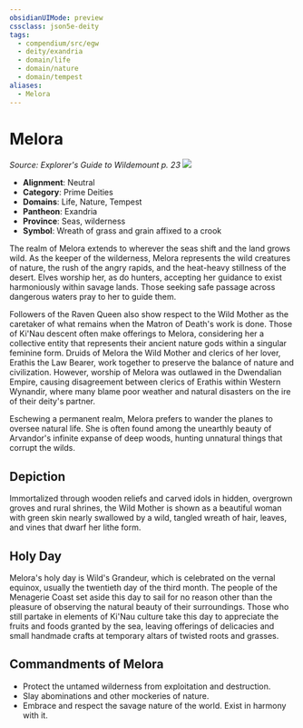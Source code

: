 ```yaml
---
obsidianUIMode: preview
cssclass: json5e-deity
tags:
  - compendium/src/egw
  - deity/exandria
  - domain/life
  - domain/nature
  - domain/tempest
aliases:
  - Melora
---
```

# Melora
*Source: Explorer's Guide to Wildemount p. 23* 
![](/compendium/deities/img/symbol-of-melora.png#symbol)

- **Alignment**: Neutral
- **Category**: Prime Deities
- **Domains**: Life, Nature, Tempest
- **Pantheon**: Exandria
- **Province**: Seas, wilderness
- **Symbol**: Wreath of grass and grain affixed to a crook

The realm of Melora extends to wherever the seas shift and the land grows wild. As the keeper of the wilderness, Melora represents the wild creatures of nature, the rush of the angry rapids, and the heat-heavy stillness of the desert. Elves worship her, as do hunters, accepting her guidance to exist harmoniously within savage lands. Those seeking safe passage across dangerous waters pray to her to guide them.

Followers of the Raven Queen also show respect to the Wild Mother as the caretaker of what remains when the Matron of Death's work is done. Those of Ki'Nau descent often make offerings to Melora, considering her a collective entity that represents their ancient nature gods within a singular feminine form. Druids of Melora the Wild Mother and clerics of her lover, Erathis the Law Bearer, work together to preserve the balance of nature and civilization. However, worship of Melora was outlawed in the Dwendalian Empire, causing disagreement between clerics of Erathis within Western Wynandir, where many blame poor weather and natural disasters on the ire of their deity's partner.

Eschewing a permanent realm, Melora prefers to wander the planes to oversee natural life. She is often found among the unearthly beauty of Arvandor's infinite expanse of deep woods, hunting unnatural things that corrupt the wilds.

## Depiction

Immortalized through wooden reliefs and carved idols in hidden, overgrown groves and rural shrines, the Wild Mother is shown as a beautiful woman with green skin nearly swallowed by a wild, tangled wreath of hair, leaves, and vines that dwarf her lithe form.

## Holy Day

Melora's holy day is Wild's Grandeur, which is celebrated on the vernal equinox, usually the twentieth day of the third month. The people of the Menagerie Coast set aside this day to sail for no reason other than the pleasure of observing the natural beauty of their surroundings. Those who still partake in elements of Ki'Nau culture take this day to appreciate the fruits and foods granted by the sea, leaving offerings of delicacies and small handmade crafts at temporary altars of twisted roots and grasses.

## Commandments of Melora

- Protect the untamed wilderness from exploitation and destruction.
- Slay abominations and other mockeries of nature.
- Embrace and respect the savage nature of the world. Exist in harmony with it.